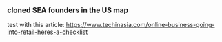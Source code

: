 ### cloned SEA founders in the US map
test with this article: https://www.techinasia.com/online-business-going-into-retail-heres-a-checklist

